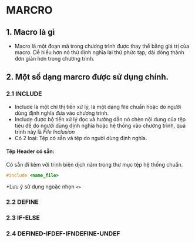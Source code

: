 # MARCRO
## 1. Macro là gì
- Macro là một đoạn mã trong chương trình được thay thể bằng giá trị của macro. Dễ hiểu hơn nó thứ định nghĩa lại thứ phức tạp, dài dòng thành đơn giản hơn trong chương trình.
## 2. Một số dạng marcro được sử dụng chính.
### 2.1 INCLUDE
-  Include là một chỉ thị tiền xử lý, là một dạng file chuẩn hoặc do người dùng định nghĩa đưa vào chương trình.
-  Include được bộ tiền xử lý đọc và hướng dẫn nó chèn nội dung của tệp tiêu đề do người dùng định nghĩa hoặc hệ thống vào chương trình, quá trình này là _File Inclusion_
-  Có 2 loại: Tệp có sẵn và tệp do người dùng định nghĩa.
  #### Tệp Header có sẵn:
  Có sẵn đi kèm với trình biên dịch năm trong thư mục tệp hệ thống chuẩn.
  ```cpp
  #include <name_file>
  ```
  *Lưu ý sử dụng ngoặc nhọn ` <> `
### 2.2 DEFINE
### 2.3 IF-ELSE
### 2.4 DEFINED-IFDEF-IFNDEFINE-UNDEF
